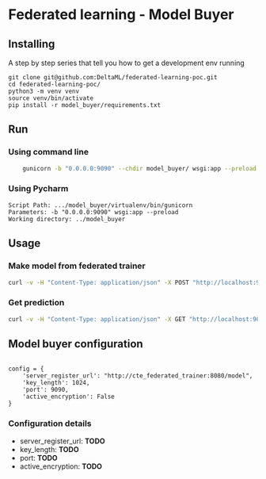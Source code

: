 # Federated learning - Model Buyer


## Installing

A step by step series that tell you how to get a development env running



```
git clone git@github.com:DeltaML/federated-learning-poc.git
cd federated-learning-poc/
python3 -m venv venv
source venv/bin/activate
pip install -r model_buyer/requirements.txt
```

## Run

### Using command line
``` bash
    gunicorn -b "0.0.0.0:9090" --chdir model_buyer/ wsgi:app --preload
``` 


### Using Pycharm

	Script Path: .../model_buyer/virtualenv/bin/gunicorn
	Parameters: -b "0.0.0.0:9090" wsgi:app --preload
	Working directory: ../model_buyer


## Usage 
 
### Make model from federated trainer

``` bash
curl -v -H "Content-Type: application/json" -X POST "http://localhost:9090/model"
```

### Get prediction

``` bash
curl -v -H "Content-Type: application/json" -X GET "http://localhost:9090/prediction"
```



## Model buyer configuration

``` python3

config = {
    'server_register_url': "http://cte_federated_trainer:8080/model",
    'key_length': 1024,
    'port': 9090,
    'active_encryption': False
}
```

### Configuration details

- server_register_url: __TODO__
- key_length: __TODO__
- port: __TODO__
- active_encryption: __TODO__
